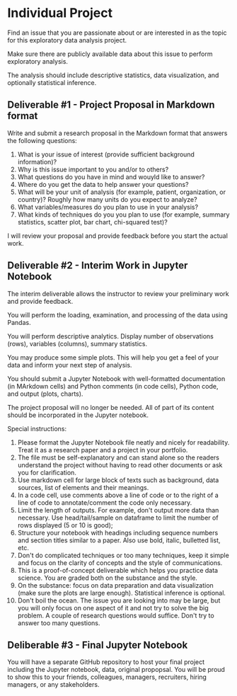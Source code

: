 # Individual Project

Find an issue that you are passionate about or are interested in as the topic for this exploratory data analysis project.

Make sure there are publicly available data about this issue to perform exploratory analysis.

The analysis should include descriptive statistics, data visualization, and optionally statistical inference.

## Deliverable #1 - Project Proposal in Markdown format

Write and submit a research proposal in the Markdown format that answers the following questions:

1. What is your issue of interest (provide sufficient background information)?
2. Why is this issue important to you and/or to others?
3. What questions do you have in mind and wouyld like to answer?
4. Where do you get the data to help answer your questions? 
5. What will be your unit of analysis (for example, patient, organization, or country)? Roughly how many units do you expect to analyze?
6. What variables/measures do you plan to use in your analysis?
7. What kinds of techniques do you you plan to use (for example, summary statistics, scatter plot, bar chart, chi-squared test)? 

I will review your proposal and provide feedback before you start the actual work.

## Deliverable #2 - Interim Work in Jupyter Notebook

The interim deliverable allows the instructor to review your preliminary work and provide feedback. 

You will perform the loading, examination, and processing of the data using Pandas.

You will perform descriptive analytics. Display number of observations (rows), variables (columns),  summary statistics.

You may produce some simple plots. This will help you get a feel of your data and inform your next step of analysis.

You should submit a Jupyter Notebook with well-formatted documentation (in MArkdown cells) and Python comments (in code cells), Python code, and output (plots, charts).

The project proposal will no longer be needed. All of part of its content should be incorporated in the Jupyter notebook.

Special instructions:

1. Please format the Jupyter Notebook file neatly and nicely for readability. Treat it as a research paper and a project in your portfolio.
2. The file must be self-explanatory and can stand alone so the readers understand the project without having to read other documents or ask you for clarification.
3. Use markdown cell for large block of texts such as background, data sources, list of elements and their meanings. 
4. In a code cell, use comments above a line of code or to the right of a line of code to annotate/comment the code only necessary.
5. Limit the length of outputs. For example, don't output more data than necessary. Use head/tail/sample on dataframe to limit the number of rows displayed (5 or 10 is good); 
6. Structure your notebook with headings including sequence numbers and section titles similar to a paper. Also use bold, italic, bulletted list, etc.
7. Don't do complicated techniques or too many techniques, keep it simple and focus on the clarity of concepts and the style of communications. 
8. This is a proof-of-concept deliverable which helps you practice data science. You are graded both on the substance and the style. 
9. On the substance: focus on data preparation and data visualization (make sure the plots are large enough). Statistical inference is optional.  
10. Don't boil the ocean. The issue you are looking into may be large, but you will only focus on one aspect of it and not try to solve the big problem. A couple of research questions would suffice. Don't try to answer too many questions.

## Deliberable #3 - Final Jupyter Notebook
You will have a separate GitHub repository to host your final project including the Jupyter notebook, data, original propopsal. 
You will be proud to show this to your friends, colleagues, managers, recruiters, hiring managers, or any stakeholders. 
